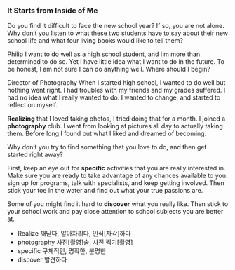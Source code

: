 ### It Starts from Inside of Me 

Do you find it difficult to face the new school year? If so, you are not alone. Why don’t you listen to what these two students have to say about their new school life and what four living books would like to tell them? 

Philip 
I want to do well as a high school student, and I’m more than determined to do so. Yet I have little idea what I want to do in the future. To be honest, I am not sure I can do anything well. Where should I begin? 

Director of Photography 
When I started high school, I wanted to do well but nothing went right. I had troubles with my friends and my grades suffered. I had no idea what I really wanted to do. I wanted to change, and started to reflect on myself. 

**Realizing** that I loved taking photos, I tried doing that for a month. I joined a **photography** club. I went from looking at pictures all day to actually taking them. Before long I found out what I liked and dreamed of becoming.

Why don’t you try to find something that you love to do, and then get started right away?  

First, keep an eye out for **specific** activities that you are really interested in. Make sure you are ready to take advantage of any chances available to you: sign up for programs, talk with specialists, and keep getting involved. Then stick your toe in the water and find out what your true passions are. 

Some of you might find it hard to **discover** what you really like. Then stick to your school work and pay close attention to school subjects you are better at. 


- Realize 깨닫다, 알아차리다, 인식[자각]하다
- photography 사진[촬영]술, 사진 찍기[촬영]
- specific 구체적인, 명확한, 분명한
- discover 발견하다
